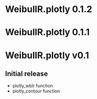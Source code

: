 # WeibullR.plotly 0.1.2

# WeibullR.plotly 0.1.1

# WeibullR.plotly v0.1

## Initial release
* plotly_wblr function
* plotly_contour function
